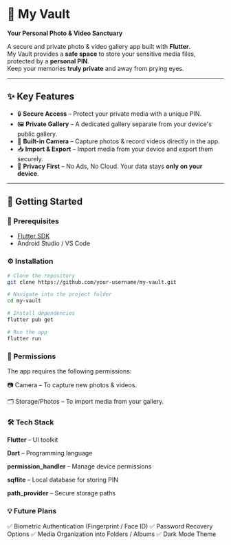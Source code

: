 # 🔐 My Vault  
**Your Personal Photo & Video Sanctuary**  

A secure and private photo & video gallery app built with **Flutter**.  
My Vault provides a **safe space** to store your sensitive media files, protected by a **personal PIN**.  
Keep your memories **truly private** and away from prying eyes.  

---

## ✨ Key Features  
- 🔒 **Secure Access** – Protect your private media with a unique PIN.  
- 🖼️ **Private Gallery** – A dedicated gallery separate from your device's public gallery.  
- 📸 **Built-in Camera** – Capture photos & record videos directly in the app.  
- 📥 **Import & Export** – Import media from your device and export them securely.  
- 🚫 **Privacy First** – No Ads, No Cloud. Your data stays **only on your device**.  

---

## 🚀 Getting Started  

### 📌 Prerequisites  
- [Flutter SDK](https://flutter.dev/docs/get-started/install)  
- Android Studio / VS Code  

### ⚙️ Installation  

```bash
# Clone the repository
git clone https://github.com/your-username/my-vault.git

# Navigate into the project folder
cd my-vault

# Install dependencies
flutter pub get

# Run the app
flutter run
```

### 📱 Permissions

The app requires the following permissions:

📷 Camera – To capture new photos & videos.

🗂️ Storage/Photos – To import media from your gallery.


### 🛠️ Tech Stack

**Flutter** – UI toolkit

**Dart** – Programming language

**permission_handler** – Manage device permissions

**sqflite** – Local database for storing PIN

**path_provider** – Secure storage paths


### 💡 Future Plans

✅ Biometric Authentication (Fingerprint / Face ID)
✅ Password Recovery Options
✅ Media Organization into Folders / Albums
✅ Dark Mode Theme
